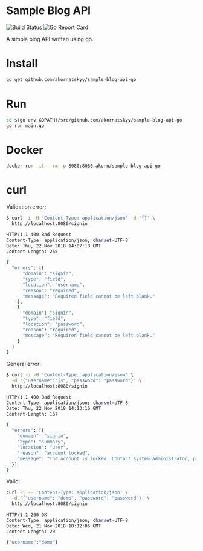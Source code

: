 # Sample Blog API

[![Build Status](https://travis-ci.org/akornatskyy/sample-blog-api-go.svg?branch=master)](https://travis-ci.org/akornatskyy/sample-blog-api-go) [![Go Report Card](https://goreportcard.com/badge/github.com/akornatskyy/sample-blog-api-go)](https://goreportcard.com/report/github.com/akornatskyy/sample-blog-api-go)

A simple blog API written using go.

# Install

```sh
go get github.com/akornatskyy/sample-blog-api-go
```

# Run

```sh
cd $(go env GOPATH)/src/github.com/akornatskyy/sample-blog-api-go
go run main.go
```

# Docker

```sh
docker run -it --rm -p 8080:8080 akorn/sample-blog-api-go
```

# curl

Validation error:


```sh
$ curl -i -H 'Content-Type: application/json' -d '{}' \
  http://localhost:8080/signin

HTTP/1.1 400 Bad Request
Content-Type: application/json; charset=UTF-8
Date: Thu, 22 Nov 2018 14:07:18 GMT
Content-Length: 265

{
  "errors": [{
      "domain": "signin",
      "type": "field",
      "location": "username",
      "reason": "required",
      "message": "Required field cannot be left blank."
    },
    {
      "domain": "signin",
      "type": "field",
      "location": "password",
      "reason": "required",
      "message": "Required field cannot be left blank."
    }
  ]
}
```

General error:

```sh
$ curl -i -H 'Content-Type: application/json' \
  -d '{"username":"js", "password": "password"}' \
  http://localhost:8080/signin

HTTP/1.1 400 Bad Request
Content-Type: application/json; charset=UTF-8
Date: Thu, 22 Nov 2018 14:13:16 GMT
Content-Length: 167

{
  "errors": [{
    "domain": "signin",
    "type": "summary",
    "location": "user",
    "reason": "account locked",
    "message": "The account is locked. Contact system administrator, please."
  }]
}
```

Valid:

```sh
curl -i -H 'Content-Type: application/json' \
  -d '{"username": "demo", "password": "password"}' \
  http://localhost:8080/signin

HTTP/1.1 200 OK
Content-Type: application/json; charset=UTF-8
Date: Wed, 21 Nov 2018 10:12:05 GMT
Content-Length: 20

{"username":"demo"}
```
